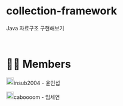 # collection-framework
Java 자료구조 구현해보기

<br>

# 🧑‍💻 Members
<p>
  <img src="https://github.com/user-attachments/assets/edc45db6-1bd4-4d2f-bc7c-883e9d7de8be" alt="branch" width="20" height="20"/>insub2004 - 윤인섭
</p>
<p>
  <img src="https://github.com/user-attachments/assets/edc45db6-1bd4-4d2f-bc7c-883e9d7de8be" alt="branch" width="20" height="20"/>caboooom - 임세연
</p>
